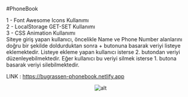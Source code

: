 #PhoneBook

1 - Font Awesome Icons Kullanımı  
2 - LocalStorage GET-SET Kullanımı  
3 - CSS Animation Kullanımı  
Siteye giriş yapan kullanıcı, öncelikle Name ve Phone Number alanlarını doğru bir şekilde doldurduktan sonra + butonuna basarak veriyi listeye eklemektedir. Listeye ekleme yapan kullanıcı isterse 2. butondan veriyi düzenleyebilmektedir. Eğer kullanıcı bu veriyi silmek isterse 1. butona basarak veriyi silebilmektedir.  


LINK : https://bugrassen-phonebook.netlify.app  
<div align="center">
    <img src="https://www.resimupload.org/images/2023/08/10/phoneBookab87e765ad6cd272.md.png" alt="alt" style="max-width: 100%; height: auto;">
</div>
